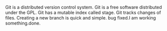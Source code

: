 ﻿Git is a distributed version control system.
Git is a free software distributed under the GPL.
Git has a mutable index called stage.
Git tracks changes of files.
Creating a new branch is quick and simple.
bug fixed.I am working something.done.